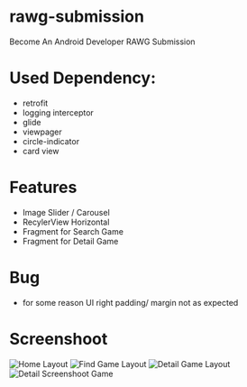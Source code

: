 # rawg-submission
Become An Android Developer RAWG Submission

# Used Dependency:
- retrofit
- logging interceptor
- glide
- viewpager
- circle-indicator
- card view

# Features
- Image Slider / Carousel
- RecylerView Horizontal
- Fragment for Search Game
- Fragment for Detail Game

# Bug
- for some reason UI right padding/ margin not as expected 

# Screenshoot
![Home Layout](https://i.ibb.co/drP6Lch/Screenshot-1.png)
![Find Game Layout](https://i.ibb.co/9hWg8Sx/Screenshot-2.png)
![Detail Game Layout](https://i.ibb.co/pWdXMRR/Screenshot-3.png)
![Detail Screenshoot Game](https://i.ibb.co/LQs0WvL/Screenshot-4.png)
